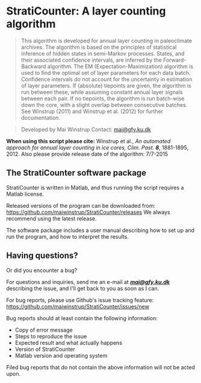 

**StratiCounter:** A layer counting algorithm
=========================================
> This algorithm is developed for annual layer counting in paleoclimate archives. The algorithm is based on the principles of statistical inference of hidden states in semi-Markov processes. States, and their associated confidence intervals, are inferred by the Forward-Backward algorithm. The EM (Expectation-Maximization) algorithm is used to find the optimal set of layer parameters for each data batch. Confidence intervals do not account for the uncertainty in estimation of layer parameters. If (absolute) tiepoints are given, the algorithm is run between these, while assuming constant annual layer signals between each pair. If no tiepoints, the algorithm is run batch-wise down the core, with a slight overlap between consecutive batches. See Winstrup (2011) and Winstrup et al. (2012) for further documentation. 

> Developed by Mai Winstrup
> Contact: mai@gfy.ku.dk

**When using this script please cite:** 
Winstrup et al., *An automated approach for annual layer counting in ice cores, Clim. Past.* ***8***, 1881-1895,  2012. 
Also please provide release date of the algorithm: 7/7-2015

The StratiCounter software package
------------------------------
StratiCounter is written in Matlab, and thus running the script requires a Matlab license. 

Released versions of the program can be downloaded from: 
https://github.com/maiwinstrup/StratiCounter/releases
We always recommend using the latest release. 

The software package includes a user manual describing how to set up and run the program, and how to interpret the results.

Having questions? 
----
Or did you encounter a bug?

For questions and inquiries, send me an e-mail at ***mai@gfy.ku.dk*** describing the issue, and I'll get back to you as soon as I can. 

For bug reports, please use Github's issue tracking feature: 
https://github.com/maiwinstrup/StratiCounter/issues/new

Bug reports should at least contain the following information:
- Copy of error message  
- Steps to reproduce the issue
- Expected result and what actually happens
- Version of StratiCounter
- Matlab version and operating system

Filed bug reports that do not contain the above information will not be acted upon. 